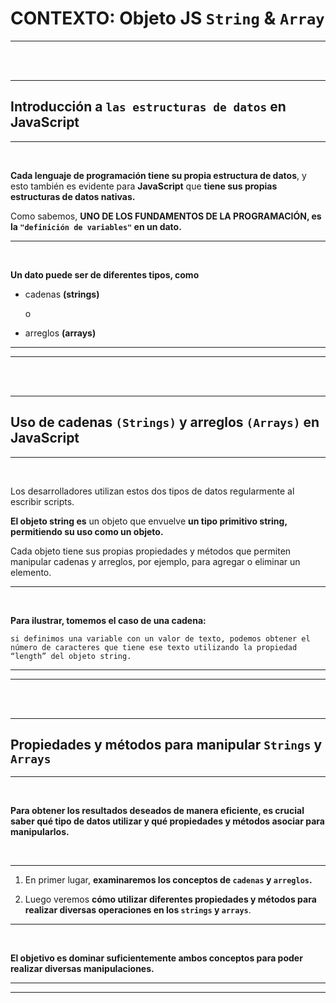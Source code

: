 # **CONTEXTO: Objeto JS `String` & `Array`**

---

<br>
<br>

---

## **Introducción a `las estructuras de datos` en JavaScript**

---

<br>

**Cada lenguaje de programación tiene su propia estructura de datos**, y esto también es evidente para **JavaScript** que **tiene sus propias estructuras de datos nativas.**

Como sabemos, **UNO DE LOS FUNDAMENTOS DE LA PROGRAMACIÓN, es la `"definición de variables"` en un dato.**

---

<br>

**Un dato puede ser de diferentes tipos, como**

- cadenas **(strings)**

    o
    
- arreglos **(arrays)**

---
---

<br>
<br>

---

## **Uso de cadenas `(Strings)` y arreglos `(Arrays)` en JavaScript**

---

<br>

Los desarrolladores utilizan estos dos tipos de datos regularmente al escribir scripts.

**El objeto string es** un objeto que envuelve **un tipo primitivo string, permitiendo su uso como un objeto.**

Cada objeto tiene sus propias propiedades y métodos que permiten manipular cadenas y arreglos, por ejemplo, para agregar o eliminar un elemento.

---

<br>

**Para ilustrar, tomemos el caso de una cadena:**

```
si definimos una variable con un valor de texto, podemos obtener el número de caracteres que tiene ese texto utilizando la propiedad “length” del objeto string.
```

---
---

<br>
<br>

---

## **Propiedades y métodos para manipular `Strings` y `Arrays`**

---

<br>

**Para obtener los resultados deseados de manera eficiente, es crucial saber qué tipo de datos utilizar y qué propiedades y métodos asociar para manipularlos.**

<br>

---

1. En primer lugar, **examinaremos los conceptos de `cadenas` y `arreglos`.**

2. Luego veremos **cómo utilizar diferentes propiedades y métodos para realizar diversas operaciones en los `strings` y `arrays`**.

---

<br>

**El objetivo es dominar suficientemente ambos conceptos para poder realizar diversas manipulaciones.**

---
---